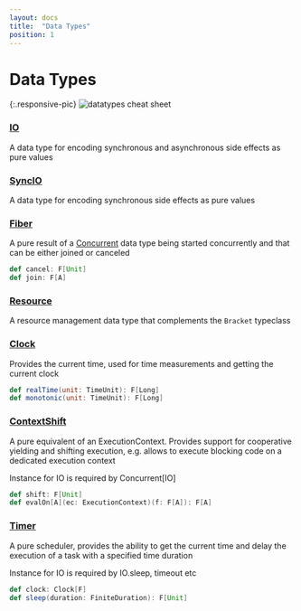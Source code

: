 ```yaml
---
layout: docs
title:  "Data Types"
position: 1
---
```


# Data Types

{:.responsive-pic}
![datatypes cheat sheet](../img/datatypes-cheat-sheet.png)

### [IO](./io.html)
A data type for encoding synchronous and asynchronous side effects as pure values

### [SyncIO](./syncio.html)
A data type for encoding synchronous side effects as pure values

### [Fiber](./fiber.html)
A pure result of a [Concurrent](../typeclasses/concurrent.html) data type being started concurrently and that can be either joined or canceled

```scala
def cancel: F[Unit]
def join: F[A]
```

### [Resource](./resource.html)
A resource management data type that complements the `Bracket` typeclass

### [Clock](./clock.html)
Provides the current time, used for time measurements and getting the current clock

```scala
def realTime(unit: TimeUnit): F[Long]
def monotonic(unit: TimeUnit): F[Long]
```

### [ContextShift](./contextshift.html)
A pure equivalent of an ExecutionContext. Provides support for cooperative yielding and shifting execution, e.g. allows to execute blocking code on a dedicated execution context

Instance for IO is required by Concurrent[IO]

```scala
def shift: F[Unit]
def evalOn[A](ec: ExecutionContext)(f: F[A]): F[A]
```

### [Timer](./timer.html)
A pure scheduler, provides the ability to get the current time and delay the execution of a task with a specified time duration

Instance for IO is required by IO.sleep, timeout etc

```scala
def clock: Clock[F]
def sleep(duration: FiniteDuration): F[Unit]
```
